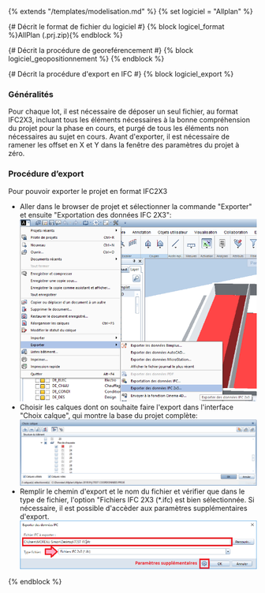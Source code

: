 {% extends "/templates/modelisation.md" %}
{% set logiciel = "Allplan" %}

{# Décrit le format de fichier du logiciel #}
{% block logicel_format %}AllPlan (.prj.zip){% endblock %}

{# Décrit la procédure de georeférencement #}
{% block logiciel_geopositionnement %}
{% endblock %}

{# Décrit la procédure d'export en IFC #}
{% block logiciel_export %}

### Généralités

Pour chaque lot, il est nécessaire de déposer un seul fichier, au format IFC2X3, incluant tous les éléments nécessaires à la bonne compréhension du projet pour la phase en cours, et purgé de tous les éléments non nécessaires au sujet en cours.
Avant d'exporter, il est nécessaire de ramener les offset en X et Y dans la fenêtre des paramètres du projet à zéro.

### Procédure d’export

Pour pouvoir exporter le projet en format IFC2X3
* Aller dans le browser de projet et sélectionner la commande "Exporter" et ensuite "Exportation des données IFC 2X3":
![](/02_Modelisation/00_communs/images/EXP1.png)
* Choisir les calques dont on souhaite faire l'export dans l'interface "Choix calque", qui montre la base du projet complète:
![](/02_Modelisation/00_communs/images/EXP2.PNG)
* Remplir le chemin d'export et le nom du fichier et vérifier que dans le type de fichier, l'option "Fichiers IFC 2X3 (*.ifc) est bien sélectionnée. 
Si nécessaire, il est possible d'accèder aux paramètres supplémentaires d'export.
![](/02_Modelisation/00_communs/images/EXP3.PNG)

{% endblock %}